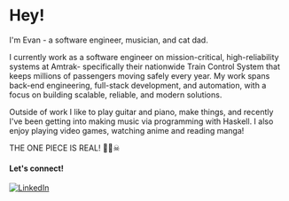 # Hey!
I'm Evan - a software engineer, musician, and cat dad.

I currently work as a software engineer on mission-critical, high-reliability systems at Amtrak- specifically their nationwide Train Control System that keeps millions of passengers moving safely every year. My work spans back-end engineering, full-stack development, and automation, with a focus on building scalable, reliable, and modern solutions.

Outside of work I like to play guitar and piano, make things, and recently I've been getting into making music via programming with Haskell. I also enjoy playing video games, watching anime and reading manga!

THE ONE PIECE IS REAL! 👒🍖☠︎︎

#### Let's connect!
[<img alt="LinkedIn" src="https://img.shields.io/badge/LinkedIn-%230E76A8.svg?&style=for-the-badge&logo=LinkedIn&logoColor=white" />](https://www.linkedin.com/in/evan-kaminsky-b249b3231/)
